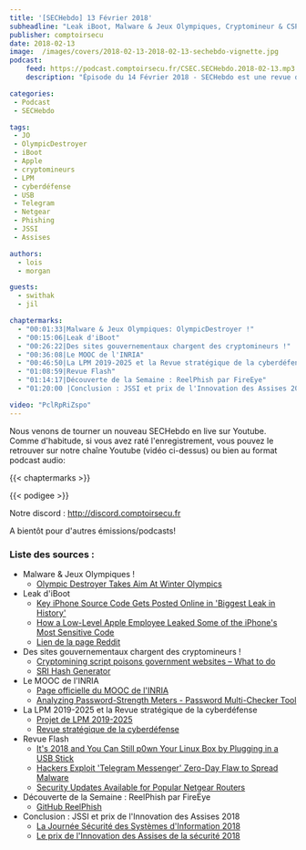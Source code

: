 ```yaml
---
title: '[SECHebdo] 13 Février 2018'
subheadline: "Leak iBoot, Malware & Jeux Olympiques, Cryptomineur & CSP/SRI, Flash: KDE $(echo lol), Telegram, Netgear, Equifax, ReelPhish, etc."
publisher: comptoirsecu
date: 2018-02-13
image:  /images/covers/2018-02-13-2018-02-13-sechebdo-vignette.jpg
podcast:
    feed: https://podcast.comptoirsecu.fr/CSEC.SECHebdo.2018-02-13.mp3
    description: "Épisode du 14 Février 2018 - SECHebdo est une revue de l'actualité cybersécurité réalisé en live sur Youtube, généralement le mardi soir."

categories:
 - Podcast
 - SECHebdo

tags:
 - JO
 - OlympicDestroyer
 - iBoot
 - Apple
 - cryptomineurs
 - LPM
 - cyberdéfense
 - USB
 - Telegram
 - Netgear
 - Phishing
 - JSSI
 - Assises

authors:
  - lois
  - morgan

guests:
  - swithak
  - jil

chaptermarks:
  - "00:01:33|Malware & Jeux Olympiques: OlympicDestroyer !"
  - "00:15:06|Leak d'iBoot"
  - "00:26:22|Des sites gouvernementaux chargent des cryptomineurs !"
  - "00:36:08|Le MOOC de l'INRIA"
  - "00:46:50|La LPM 2019-2025 et la Revue stratégique de la cyberdéfense"
  - "01:08:59|Revue Flash"
  - "01:14:17|Découverte de la Semaine : ReelPhish par FireEye"
  - "01:20:00 |Conclusion : JSSI et prix de l'Innovation des Assises 2018"

video: "PclRpRiZspo"
---
```


Nous venons de tourner un nouveau SECHebdo en live sur Youtube. Comme d'habitude, si vous avez raté l'enregistrement, vous pouvez le retrouver sur notre chaîne Youtube (vidéo ci-dessus) ou bien au format podcast audio:

{{< chaptermarks >}}

{{< podigee >}}

Notre discord : <http://discord.comptoirsecu.fr>

A bientôt pour d'autres émissions/podcasts!

### Liste des sources :

* Malware & Jeux Olympiques !
    * [Olympic Destroyer Takes Aim At Winter Olympics](http://blog.talosintelligence.com/2018/02/olympic-destroyer.html)
* Leak d'iBoot
    * [Key iPhone Source Code Gets Posted Online in 'Biggest Leak in History'](https://motherboard.vice.com/en_us/article/a34g9j/iphone-source-code-iboot-ios-leak)
    * [How a Low-Level Apple Employee Leaked Some of the iPhone's Most Sensitive Code](https://motherboard.vice.com/en_us/article/xw5yd7/how-iphone-iboot-source-code-leaked-on-github)
    * [Lien de la page Reddit](https://www.reddit.com/r/jailbreak/comments/71p5qs/newsiboot_bootrom_ibss_ibec_illb_source_codes/dnceud1/)
* Des sites gouvernementaux chargent des cryptomineurs !
    * [Cryptomining script poisons government websites – What to do](https://nakedsecurity.sophos.com/2018/02/12/cryptomining-script-poisons-government-websites-what-to-do/)
    * [SRI Hash Generator](https://www.srihash.org/)
* Le MOOC de l'INRIA
    * [Page officielle du MOOC de l'INRIA](https://www.fun-mooc.fr/courses/course-v1:inria+41015+session01/info)
    * [Analyzing Password-Strength Meters - Password Multi-Checker Tool](https://madiba.encs.concordia.ca/software/passwordchecker/)
* La LPM 2019-2025 et la Revue stratégique de la cyberdéfense
    * [Projet de LPM 2019-2025](https://www.defense.gouv.fr/content/download/523151/8769287/file/LPM%202019-2025%20-%20Projet%20de%20loi.pdf)
    * [Revue stratégique de la cyberdéfense](http://www.sgdsn.gouv.fr/evenement/revue-strategique-de-cyberdefense/)
* Revue Flash
    * [It's 2018 and You Can Still p0wn Your Linux Box by Plugging in a USB Stick](https://www.bleepingcomputer.com/news/linux/its-2018-and-you-can-still-p0wn-your-linux-box-by-plugging-in-a-usb-stick/)
    * [Hackers Exploit 'Telegram Messenger' Zero-Day Flaw to Spread Malware](https://thehackernews.com/2018/02/hackers-exploit-telegram-messenger-zero.html)
    * [Security Updates Available for Popular Netgear Routers](https://www.bleepingcomputer.com/news/security/security-updates-available-for-popular-netgear-routers/)    
* Découverte de la Semaine : ReelPhish par FireEye
    * [GitHub ReelPhish](https://github.com/fireeye/ReelPhish)
* Conclusion : JSSI et prix de l'Innovation des Assises 2018
    * [La Journée Sécurité des Systèmes d'Information 2018](https://www.ossir.org/jssi/index/jssi-2018.shtml)
    * [Le prix de l'Innovation des Assises de la sécurité 2018](https://www.lesassisesdelasecurite.com/Les-Prix-des-Assises/Prix-de-l-Innovation)
